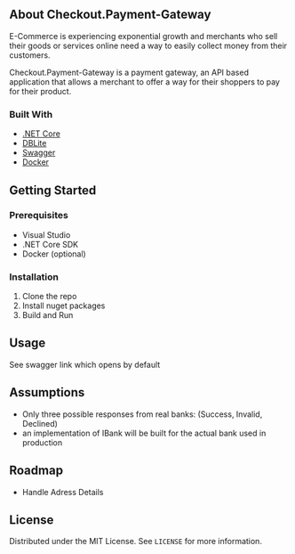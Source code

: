 <!-- ABOUT THE PROJECT -->
## About Checkout.Payment-Gateway

E-Commerce is experiencing exponential growth and merchants who sell their goods or services online need a way to easily collect money from their customers.

Checkout.Payment-Gateway is a payment gateway, an API based application that allows a merchant to offer a way for their shoppers to pay for their product.

### Built With

* [.NET Core](https://google.com)
* [DBLite](https://google.com)
* [Swagger](https://google.com)
* [Docker](https://google.com)


<!-- GETTING STARTED -->
## Getting Started

### Prerequisites

* Visual Studio
* .NET Core SDK
* Docker (optional)

### Installation

1. Clone the repo
2. Install nuget packages
3. Build and Run

## Usage

See swagger link which opens by default

## Assumptions

- Only three possible responses from real banks: (Success, Invalid, Declined)
- an implementation of IBank will be built for the actual bank used in production

## Roadmap

- Handle Adress Details

<!-- LICENSE -->
## License

Distributed under the MIT License. See `LICENSE` for more information.

